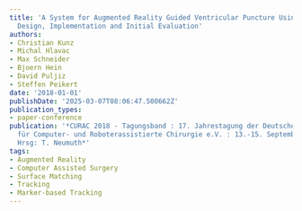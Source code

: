```yaml
---
title: 'A System for Augmented Reality Guided Ventricular Puncture Using a HoloLens:
  Design, Implementation and Initial Evaluation'
authors:
- Christian Kunz
- Michal Hlavac
- Max Schneider
- Bjoern Hein
- David Puljiz
- Steffen Peikert
date: '2018-01-01'
publishDate: '2025-03-07T08:06:47.500662Z'
publication_types:
- paper-conference
publication: '*CURAC 2018 - Tagungsband : 17. Jahrestagung der Deutschen Gesellschaft
  für Computer- und Roboterassistierte Chirurgie e.V. : 13.-15. September 2018, Leipzig.
  Hrsg: T. Neumuth*'
tags:
- Augmented Reality
- Computer Assisted Surgery
- Surface Matching
- Tracking
- Marker-based Tracking
---
```

